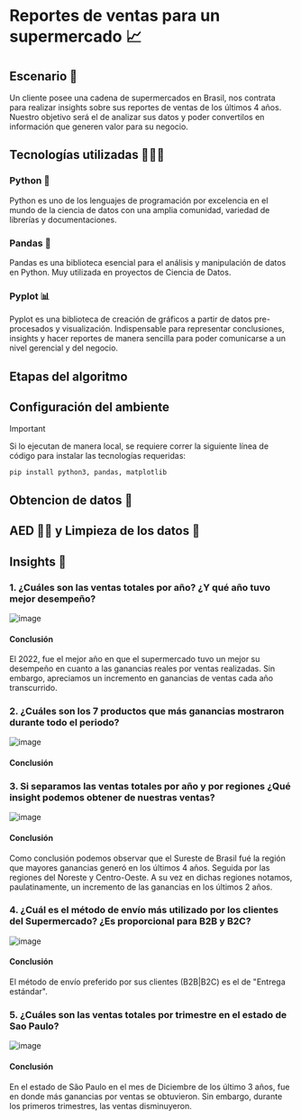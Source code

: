 # Reportes de ventas para un supermercado 📈

## Escenario 📝
Un cliente posee una cadena de supermercados en Brasil, nos contrata para realizar insights sobre sus reportes de ventas de los últimos 4 años.
Nuestro objetivo será el de analizar sus datos y poder convertilos en información que generen valor para su negocio.

## Tecnologías utilizadas 👨🏽‍💻

### Python 🐍
Python es uno de los lenguajes de programación por excelencia en el mundo de la ciencia de datos con una amplia comunidad, variedad de librerías y documentaciones.

### Pandas 🐼
Pandas es una biblioteca esencial para el análisis y manipulación de datos en Python. Muy utilizada en proyectos de Ciencia de Datos.

### Pyplot 📊
Pyplot es una biblioteca de creación de gráficos a partir de datos pre-procesados y visualización. 
Indispensable para representar conclusiones, insights y hacer reportes de manera sencilla para poder comunicarse a un nivel gerencial y del negocio.


## Etapas del algoritmo

## Configuración del ambiente
> [!IMPORTANT] 
> Si lo ejecutan de manera local, se requiere correr la siguiente línea de código para instalar las tecnologías requeridas:
> ```
> pip install python3, pandas, matplotlib
> ```

## Obtencion de datos 📁

## AED 🕵️‍♂️ y Limpieza de los datos 🧹

## Insights 🚀

### 1. ¿Cuáles son las ventas totales por año? ¿Y qué año tuvo mejor desempeño?

![image](https://github.com/pabloing93/supermarket-sales-analysis/assets/32267303/f1aa64ba-5911-4799-8caf-7c815c69e01d)

#### Conclusión
El 2022, fue el mejor año en que el supermercado tuvo un mejor su desempeño en cuanto a las ganancias reales por ventas realizadas. Sin embargo, apreciamos un incremento en ganancias de ventas cada año transcurrido.


### 2. ¿Cuáles son los 7 productos que más ganancias mostraron durante todo el periodo?

![image](https://github.com/pabloing93/supermarket-sales-analysis/assets/32267303/4fa5a643-168a-480e-9002-89a61abeebb3)

#### Conclusión

### 3. Si separamos las ventas totales por año y por regiones ¿Qué insight podemos obtener de nuestras ventas?

![image](https://github.com/pabloing93/supermarket-sales-analysis/assets/32267303/c2f60ca8-a2c8-4430-b4e6-80ca6de4f168)

#### Conclusión
Como conclusión podemos observar que el Sureste de Brasil fué la región que mayores ganancias generó en los últimos 4 años. Seguida por las regiones del Noreste y Centro-Oeste.
A su vez en dichas regiones notamos, paulatinamente, un incremento de las ganancias en los últimos 2 años.

### 4. ¿Cuál es el método de envío más utilizado por los clientes del Supermercado? ¿Es proporcional para B2B y B2C?

![image](https://github.com/pabloing93/supermarket-sales-analysis/assets/32267303/146b85fa-393b-4499-80c0-2c0ba5e026d8)

#### Conclusión
El método de envío preferido por sus clientes (B2B|B2C) es el de "Entrega estándar".

### 5. ¿Cuáles son las ventas totales por trimestre en el estado de Sao Paulo?

![image](https://github.com/pabloing93/supermarket-sales-analysis/assets/32267303/af760cf1-849e-4039-bb3e-260252db6575)

#### Conclusión
En el estado de São Paulo en el mes de Diciembre de los último 3 años, fue en donde más ganancias por ventas se obtuvieron. Sin embargo, durante los primeros trimestres, las ventas disminuyeron.

